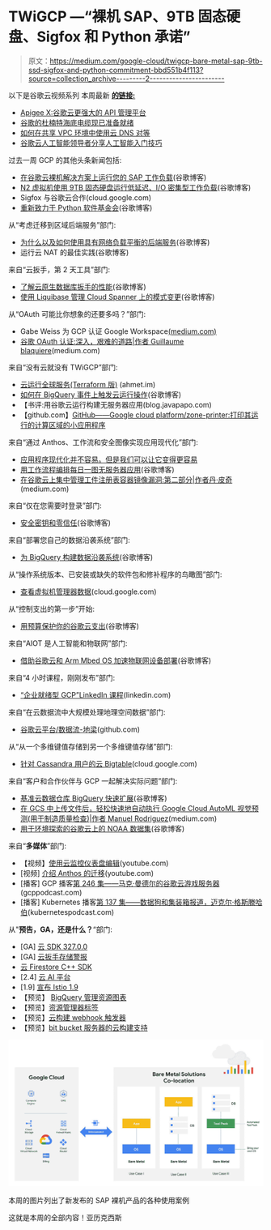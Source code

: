 # TWiGCP —“裸机 SAP、9TB 固态硬盘、Sigfox 和 Python 承诺”

> 原文：<https://medium.com/google-cloud/twigcp-bare-metal-sap-9tb-ssd-sigfox-and-python-commitment-bbd551b4f113?source=collection_archive---------2----------------------->

以下是谷歌云视频系列 本周最新 [**的链接:**](http://gtech.run/ju4em)

*   [Apigee X:谷歌云更强大的 API 管理平台](http://gtech.run/25at8)
*   [谷歌的杜楠特海底电缆现已准备就绪](http://gtech.run/u3yfj)
*   [如何在共享 VPC 环境中使用云 DNS 对等](http://gtech.run/j7wz8)
*   [谷歌云人工智能领导者分享人工智能入门技巧](http://gtech.run/wmfu2)

过去一周 GCP 的其他头条新闻包括:

*   [在谷歌云裸机解决方案上运行您的 SAP 工作负载](http://gtech.run/g8yxe)(谷歌博客)
*   [N2 虚拟机使用 9TB 固态硬盘运行低延迟、I/O 密集型工作负载](http://gtech.run/wrbl4)(谷歌博客)
*   Sigfox 与谷歌云合作(cloud.google.com)
*   [重新致力于 Python 软件基金会](http://gtech.run/2ab77)(谷歌博客)

从“考虑迁移到区域后端服务”部门:

*   [为什么以及如何使用具有网络负载平衡的后端服务](http://gtech.run/6bzxl)(谷歌博客)
*   运行云 NAT 的最佳实践(谷歌博客)

来自“云扳手，第 2 天工具”部门:

*   [了解云原生数据库扳手的性能](http://gtech.run/l7dub)(谷歌博客)
*   [使用 Liquibase 管理 Cloud Spanner 上的模式变更](http://gtech.run/rlj2l)(谷歌博客)

从“OAuth 可能比你想象的还要多吗？”部门:

*   Gabe Weiss 为 GCP 认证 Google Workspace[(medium.com)](http://gtech.run/kdysw)
*   [谷歌 OAuth 认证:深入，艰难的道路|作者 Guillaume blaquiere](http://gtech.run/wwjf5)(medium.com)

来自“没有云就没有 TWiGCP”部门:

*   [云运行全球服务(Terraform 版)](http://gtech.run/wy4bb) (ahmet.im)
*   [如何在 BigQuery 事件上触发云运行操作](http://gtech.run/mu3ay)(谷歌博客)
*   【书评:用谷歌云运行构建无服务器应用(blog.javapapo.com)
*   【github.com】[GitHub——Google cloud platform/zone-printer:打印其运行的计算区域的小应用程序](http://gtech.run/y8k9k)

来自“通过 Anthos、工作流和安全图像实现应用现代化”部门:

*   [应用程序现代化并不容易。但是我们可以让它变得更容易](http://gtech.run/yenu5)
*   [用工作流程编排每日一图无服务器应用](http://gtech.run/3zk3v)(谷歌博客)
*   [在谷歌云上集中管理工件注册表容器镜像漏洞:第二部分|作者丹·皮奇](http://gtech.run/b2p5e)(medium.com)

来自“仅在您需要时登录”部门:

*   [安全密钥和零信任](http://gtech.run/5usnx)(谷歌博客)

来自“部署您自己的数据沿袭系统”部门:

*   [为 BigQuery 构建数据沿袭系统](http://gtech.run/pe9k5)(谷歌博客)

从“操作系统版本、已安装或缺失的软件包和修补程序的鸟瞰图”部门:

*   [查看虚拟机管理器数据](http://gtech.run/ttllg)(cloud.google.com)

从“控制支出的第一步”开始:

*   [用预算保护你的谷歌云支出](http://gtech.run/dv4w9)(谷歌博客)

来自“AIOT 是人工智能和物联网”部门:

*   [借助谷歌云和 Arm Mbed OS 加速物联网设备部署](http://gtech.run/wtd6p)(谷歌博客)

来自“4 小时课程，刚刚发布”部门:

*   [“企业就绪型 GCP”LinkedIn 课程](http://gtech.run/9qege)(linkedin.com)

来自“在云数据流中大规模处理地理空间数据”部门:

*   [谷歌云平台/数据流-地梁](http://gtech.run/h6wla)(github.com)

从“从一个多维键值存储到另一个多维键值存储”部门:

*   [针对 Cassandra 用户的云 Bigtable](http://gtech.run/98nby)(cloud.google.com)

来自“客户和合作伙伴与 GCP 一起解决实际问题”部门:

*   [基准云数据仓库 BigQuery 快速扩展](http://gtech.run/wbmm2)(谷歌博客)
*   [在 GCS 中上传文件后，轻松快速地自动执行 Google Cloud AutoML 视觉预测(用于制造质量检查)|作者 Manuel Rodriguez](http://gtech.run/6eks)(medium.com)
*   [用于环境探索的谷歌云上的 NOAA 数据集](http://gtech.run/pp9cv)(谷歌博客)

来自“**多媒体**”部门:

*   【视频】[使用云监控仪表盘编辑](http://gtech.run/u6vj7)(youtube.com)
*   [视频] [介绍 Anthos 的迁移](http://gtech.run/dulut)(youtube.com)
*   [播客] GCP 播客[第 246 集——马克·曼德尔的谷歌云游戏服务器](http://gtech.run/ecg89)(gcppodcast.com)
*   [播客] Kubernetes 播客[第 137 集——数据狗和集装箱报道，迈克尔·格斯滕哈伯](http://gtech.run/7mc6b)(kubernetespodcast.com)

从"**预告，GA，还是什么？**“部门:

*   [GA] [云 SDK 327.0.0](http://gtech.run/wfg8w)
*   [GA] [云扳手存储警报](http://gtech.run/trjr6)
*   [云 Firestore C++ SDK](http://gtech.run/zwvus)
*   [2.4] [云 AI 平台](http://gtech.run/dvhws)
*   [1.9] [宣布 Istio 1.9](http://gtech.run/febd9)
*   【预览】 [BigQuery 管理资源图表](http://gtech.run/4nxpm)
*   【预览】[资源管理器标签](http://gtech.run/kxldy)
*   【预览】[云构建 webhook 触发器](http://gtech.run/35kss)
*   【预览】[bit bucket 服务器的云构建支持](http://gtech.run/bd5vz)

[![](img/f55dd83e24d839ed797ef9333cb88495.png)](http://gtech.run/g8yxe)

本周的图片列出了新发布的 SAP 裸机产品的各种使用案例

这就是本周的全部内容！亚历克西斯
